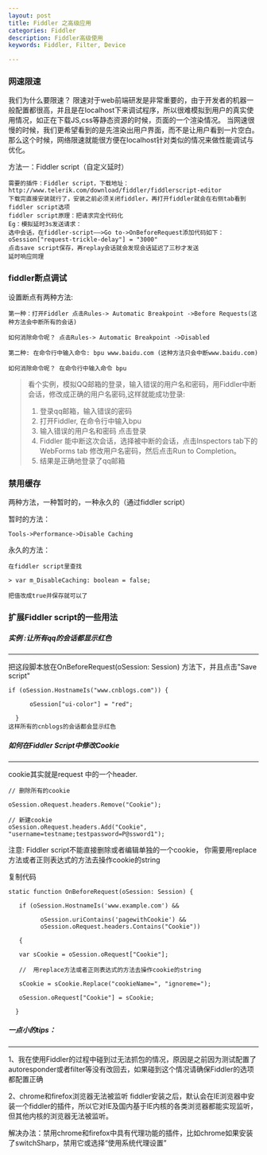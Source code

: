 ```yaml
---
layout: post
title: Fiddler 之高级应用
categories: Fiddler
description: Fiddler高级使用
keywords: Fiddler, Filter, Device

---
```


### 网速限速

我们为什么要限速？
限速对于web前端研发是非常重要的，由于开发者的机器一般配置都很高，并且是在localhost下来调试程序，所以很难模拟到用户的真实使用情况，如正在下载JS,css等静态资源的时候，页面的一个渲染情况。
当网速很慢的时候，我们更希望看到的是先渲染出用户界面，而不是让用户看到一片空白。那么这个时候，网络限速就能很方便在localhost针对类似的情况来做性能调试与优化。

方法一：Fiddler script（自定义延时）
```
需要的插件：Fiddler script，下载地址：http://www.telerik.com/download/fiddler/fiddlerscript-editor
下载完直接安装就行了，安装之前必须关闭fiddler，再打开fiddler就会在右侧tab看到fiddler script选项
fiddler script原理：把请求完全代码化
Eg：模拟延时3s发送请求：
选中会话，在fiddler-script——>Go to->OnBeforeRequest添加代码如下：
oSession["request-trickle-delay"] = "3000"
点击save script保存，再replay会话就会发现会话延迟了三秒才发送
延时响应同理
```
### fiddler断点调试

设置断点有两种方法:
```
第一种：打开Fiddler 点击Rules-> Automatic Breakpoint ->Before Requests(这种方法会中断所有的会话)

如何消除命令呢？ 点击Rules-> Automatic Breakpoint ->Disabled
```
```
第二种: 在命令行中输入命令: bpu www.baidu.com (这种方法只会中断www.baidu.com)

如何消除命令呢？ 在命令行中输入命令 bpu
```



> 看个实例，模拟QQ邮箱的登录，输入错误的用户名和密码，用Fiddler中断会话，修改成正确的用户名密码,这样就能成功登录:
>
> 1. 登录qq邮箱，输入错误的密码
> 2. 打开Fiddler, 在命令行中输入bpu
> 3. 输入错误的用户名和密码 点击登录
> 4. Fiddler 能中断这次会话，选择被中断的会话，点击Inspectors tab下的WebForms tab 修改用户名密码，然后点击Run to Completion。
> 5. 结果是正确地登录了qq邮箱



###  禁用缓存

两种方法，一种暂时的，一种永久的（通过fiddler script）

暂时的方法：

```
Tools->Performance->Disable Caching
```

永久的方法：

```
在fiddler script里查找

> var m_DisableCaching: boolean = false;

把值改成true并保存就可以了
```



### 扩展Fiddler script的一些用法

#####  *实例 :让所有qq的会话都显示红色*
------

把这段脚本放在OnBeforeRequest(oSession: Session) 方法下，并且点击"Save script"

```
if (oSession.HostnameIs("www.cnblogs.com")) {

      oSession["ui-color"] = "red";
    
  }
这样所有的cnblogs的会话都会显示红色
```



#####  *如何在Fiddler Script中修改Cookie*
------

cookie其实就是request 中的一个header.
```
// 删除所有的cookie

oSession.oRequest.headers.Remove("Cookie");

// 新建cookie
oSession.oRequest.headers.Add("Cookie", "username=testname;testpassword=P@ssword1");
```
注意: Fiddler script不能直接删除或者编辑单独的一个cookie， 你需要用replace方法或者正则表达式的方法去操作cookie的string

复制代码
```
static function OnBeforeRequest(oSession: Session) { 

   if (oSession.HostnameIs('www.example.com') && 

         oSession.uriContains('pagewithCookie') && 
         oSession.oRequest.headers.Contains("Cookie")) 

   { 

   var sCookie = oSession.oRequest["Cookie"]; 

   //  用replace方法或者正则表达式的方法去操作cookie的string

   sCookie = sCookie.Replace("cookieName=", "ignoreme="); 

   oSession.oRequest["Cookie"] = sCookie; 

  } 
```


##### *一点小的tips：*
------
1、我在使用Fiddler的过程中碰到过无法抓包的情况，原因是之前因为测试配置了autoresponder或者filter等没有改回去，如果碰到这个情况请确保Fiddler的选项都配置正确

2、chrome和firefox浏览器无法被监听
fiddler安装之后，默认会在IE浏览器中安装一个fiddler的插件，所以它对IE及国内基于IE内核的各类浏览器都能实现监听，但其他内核的浏览器无法被监听。

解决办法：禁用chrome和firefox中具有代理功能的插件，比如chrome如果安装了switchSharp，禁用它或选择“使用系统代理设置”
